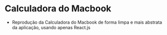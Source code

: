 # Calculadora do Macbook

- Reprodução da Calculadora do Macbook de forma limpa e mais abstrata da aplicação, usando apenas React.js
